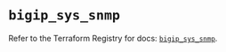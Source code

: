 # `bigip_sys_snmp`

Refer to the Terraform Registry for docs: [`bigip_sys_snmp`](https://registry.terraform.io/providers/f5networks/bigip/1.24.1/docs/resources/sys_snmp).
